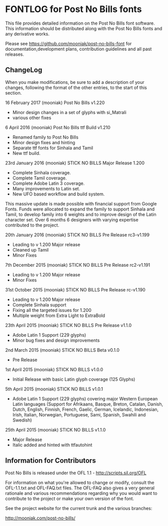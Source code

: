 FONTLOG for Post No Bills fonts
===============================

This file provides detailed information on the Post No Bills font software.
This information should be distributed along with the  Post No Bills fonts and any derivative works.

Please see https://github.com/mooniak/post-no-bills-font for documentation,development plans, contribution guidelines and all past releases.

ChangeLog
----------

When you make modifications, be sure to add a description of your changes,
following the format of the other entries, to the start of this section.

16 February 2017 (mooniak) Post No Bills v1.220
- Minor design changes in a set of glyphs with si_MatraIi
- various other fixes

6 April 2016 (mooniak) Post No Bills ttf Build v1.210
- Renamed family to Post No Bills
- Minor design fixes and hinting
- Separate ttf fonts for Sinhala and Tamil
- New ttf build.


23rd January 2016 (mooniak) STICK NO BILLS Major Release 1.200
- Complete Sinhala coverage.
- Complete Tamil coverage.
- Complete Adobe Latin 3 coverage.
- Many improvements to Latin set.
- New UFO based workflow and build system.

This massive update is made possible with financial support from Google Fonts. Funds were allocated to expand the family to support Sinhala and Tamil, to develop family into 6 weights and to improve design of the Latin character set. Over 6 months 6 designers with varying expertise contributed to the project.  


20th January 2016 (mooniak) STICK NO BILLS Pre Release rc3-v1.199
- Leading to v 1.200 Major release
- Cleaned up Tamil
- Minor Fixes

7th December 2015 (mooniak) STICK NO BILLS Pre Release rc2-v1.191
- Leading to v 1.200 Major release
- Minor Fixes

31st October 2015 (mooniak) STICK NO BILLS Pre Release rc-v1.190
- Leading to v 1.200 Major release
- Complete Sinhala support
- Fixing all the targeted issues for 1.200
- Multiple weight from Extra Light to ExtraBold


23th April 2015 (mooniak) STICK NO BILLS Pre Release  v1.1.0
- Adobe Latin 1 Support (229 glyphs)
- Minor bug fixes and design improvements


2nd March 2015 (mooniak) STICK NO BILLS Beta  v0.1.0
- Pre Release

1st April 2015 (mooniak) STICK NO BILLS  v1.0.0
- Initial Release with basic Latin glyph coverage (125 Glyphs)

5th April 2015 (mooniak) STICK NO BILLS v1.0.1
- Adobe Latin 1 Support (229 glyphs) covering major Western European Latin languages (Support for Afrikaans, Basque, Breton, Catalan, Danish, Dutch, English, Finnish, French, Gaelic, German, Icelandic, Indonesian, Irish, Italian, Norwegian, Portuguese, Sami, Spanish, Swahili and Swedish)

25th April 2015 (mooniak) STICK NO BILLS v1.1.0
- Major Release
- Italic added and hinted with ttfautohint


Information for Contributors
------------------------------

Post No Bills is released under the OFL 1.1 - http://scripts.sil.org/OFL

For information on what you're allowed to change or modify, consult the
OFL-1.1.txt and OFL-FAQ.txt files. The OFL-FAQ also gives a very general
rationale and various recommendations regarding why you would want to
contribute to the project or make your own version of the font.

See the project website for the current trunk and the various branches:

http://mooniak.com/post-no-bills/
